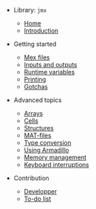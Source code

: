 
* Library: `jmx`

  * [Home](jmx/index)
  * [Introduction](jmx/intro)

* Getting started

  * [Mex files](jmx/basic/mex)
  * [Inputs and outputs](jmx/basic/io)
  * [Runtime variables](jmx/basic/runtime)
  * [Printing](jmx/basic/printing)
  * [Gotchas](jmx/basic/gotcha)

* Advanced topics

  * [Arrays](jmx/more/array)
  * [Cells](jmx/more/cell)
  * [Structures](jmx/more/struct)
  * [MAT-files](jmx/more/mat)
  * [Type conversion](jmx/more/type)
  * [Using Armadillo](jmx/more/armadillo)
  * [Memory management](jmx/more/memory)
  * [Keyboard interruptions](jmx/more/interrupt)

* Contribution

  * [Developper](jmx/dev)
  * [To-do list](jmx/todo)
